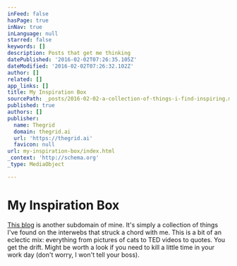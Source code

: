 ```yaml
---
inFeed: false
hasPage: true
inNav: true
inLanguage: null
starred: false
keywords: []
description: Posts that get me thinking
datePublished: '2016-02-02T07:26:35.105Z'
dateModified: '2016-02-02T07:26:32.102Z'
author: []
related: []
app_links: []
title: My Inspiration Box
sourcePath: _posts/2016-02-02-a-collection-of-things-i-find-inspiring.md
published: true
authors: []
publisher:
  name: Thegrid
  domain: thegrid.ai
  url: 'https://thegrid.ai'
  favicon: null
url: my-inspiration-box/index.html
_context: 'http://schema.org'
_type: MediaObject

---
```

# My Inspiration Box

[This blog][0] is another subdomain of mine. It's simply a collection of things I've found on the interwebs that struck a chord with me. This is a bit of an eclectic mix: everything from pictures of cats to TED videos to quotes. You get the drift. Might be worth a look if you need to kill a little time in your work day (don't worry, I won't tell your boss).

[0]: https://thegrid.ai/quoteslist/
